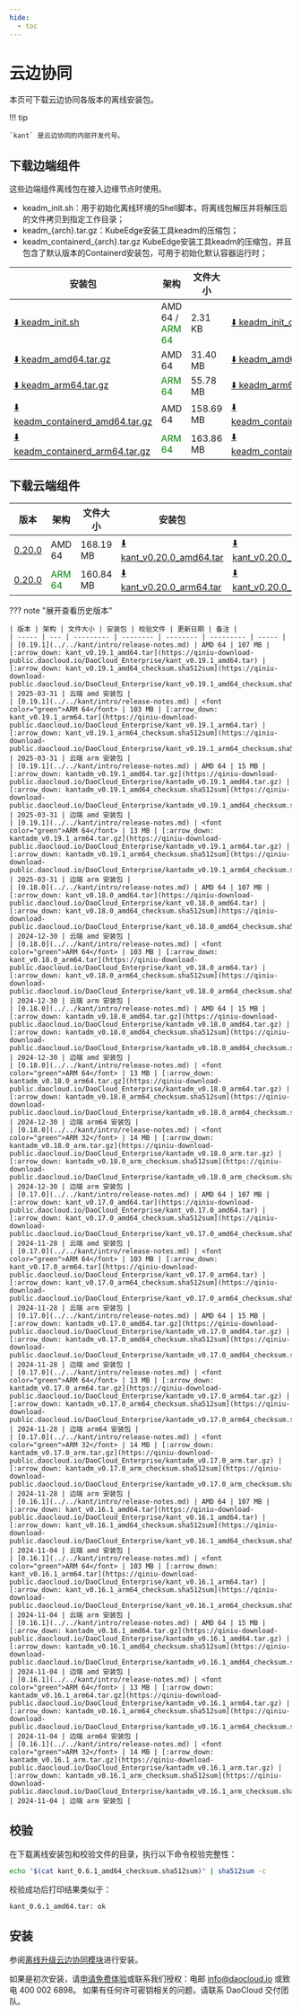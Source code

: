 ```yaml
---
hide:
  - toc
---
```


# 云边协同

本页可下载云边协同各版本的离线安装包。

!!! tip

    `kant` 是云边协同的内部开发代号。

## 下载边端组件

这些边端组件离线包在接入边缘节点时使用。

- keadm_init.sh：用于初始化离线环境的Shell脚本，将离线包解压并将解压后的文件拷贝到指定工作目录；
- keadm_{arch}.tar.gz：KubeEdge安装工具keadm的压缩包；
- keadm_containerd_{arch}.tar.gz KubeEdge安装工具keadm的压缩包，并且包含了默认版本的Containerd安装包，可用于初始化默认容器运行时；


| 安装包 | 架构 | 文件大小 | 校验文件 | 更新日期 |
| ------- | ---- | --------- | -------- | --------- |
| [:arrow_down: keadm_init.sh](https://qiniu-download-public.daocloud.io/DaoCloud_Enterprise/keadm_init.sh) | AMD 64 / <font color="green">ARM 64</font> | 2.31 KB | [:arrow_down: keadm_init_checksum.sha512sum](https://qiniu-download-public.daocloud.io/DaoCloud_Enterprise/keadm_init_checksum.sha512sum) | 2025-06-23 |
| [:arrow_down: keadm_amd64.tar.gz](https://qiniu-download-public.daocloud.io/DaoCloud_Enterprise/keadm_amd64.tar.gz) | AMD 64 | 31.40 MB | [:arrow_down: keadm_amd64.tar.gz_checksum.sha512sum](https://qiniu-download-public.daocloud.io/DaoCloud_Enterprise/keadm_amd64.tar.gz_checksum.sha512sum) | 2025-06-23 |
| [:arrow_down: keadm_arm64.tar.gz](https://qiniu-download-public.daocloud.io/DaoCloud_Enterprise/keadm_arm64.tar.gz) | <font color="green">ARM 64</font> | 55.78 MB | [:arrow_down: keadm_arm64.tar.gz_checksum.sha512sum](https://qiniu-download-public.daocloud.io/DaoCloud_Enterprise/keadm_arm64.tar.gz_checksum.sha512sum) | 2025-06-23 |
| [:arrow_down: keadm_containerd_amd64.tar.gz](https://qiniu-download-public.daocloud.io/DaoCloud_Enterprise/keadm_containerd_amd64.tar.gz) | AMD 64 | 158.69 MB | [:arrow_down: keadm_containerd_amd64.tar.gz_checksum.sha512sum](https://qiniu-download-public.daocloud.io/DaoCloud_Enterprise/keadm_containerd_amd64.tar.gz_checksum.sha512sum) | 2025-06-23 |
| [:arrow_down: keadm_containerd_arm64.tar.gz](https://qiniu-download-public.daocloud.io/DaoCloud_Enterprise/keadm_containerd_arm64.tar.gz) | <font color="green">ARM 64</font> | 163.86 MB | [:arrow_down: keadm_containerd_arm64.tar.gz_checksum.sha512sum](https://qiniu-download-public.daocloud.io/DaoCloud_Enterprise/keadm_containerd_arm64.tar.gz_checksum.sha512sum) | 2025-06-23 |


## 下载云端组件

| 版本 | 架构 | 文件大小 | 安装包 | 校验文件 | 更新日期 |
| ----- | --- | --------- | -------- | -------- | --------- |
| [0.20.0](../../kant/intro/release-notes.md) | AMD 64 | 168.19 MB | [:arrow_down: kant_v0.20.0_amd64.tar](https://qiniu-download-public.daocloud.io/DaoCloud_Enterprise/kant_v0.20.0_amd64.tar) | [:arrow_down: kant_v0.20.0_amd64_checksum.sha512sum](https://qiniu-download-public.daocloud.io/DaoCloud_Enterprise/kant_v0.20.0_amd64_checksum.sha512sum) | 2025-06-23 |
| [0.20.0](../../kant/intro/release-notes.md) | <font color="green">ARM 64</font> | 160.84 MB | [:arrow_down: kant_v0.20.0_arm64.tar](https://qiniu-download-public.daocloud.io/DaoCloud_Enterprise/kant_v0.20.0_arm64.tar) | [:arrow_down: kant_v0.20.0_arm64_checksum.sha512sum](https://qiniu-download-public.daocloud.io/DaoCloud_Enterprise/kant_v0.20.0_arm64_checksum.sha512sum) | 2025-06-23 |


??? note "展开查看历史版本"

    | 版本 | 架构 | 文件大小 | 安装包 | 校验文件 | 更新日期 | 备注 |
    | ----- | --- | --------- | -------- | -------- | --------- | ----- |
    | [0.19.1](../../kant/intro/release-notes.md) | AMD 64 | 107 MB | [:arrow_down: kant_v0.19.1_amd64.tar](https://qiniu-download-public.daocloud.io/DaoCloud_Enterprise/kant_v0.19.1_amd64.tar) | [:arrow_down: kant_v0.19.1_amd64_checksum.sha512sum](https://qiniu-download-public.daocloud.io/DaoCloud_Enterprise/kant_v0.19.1_amd64_checksum.sha512sum) | 2025-03-31 | 云端 amd 安装包 |
    | [0.19.1](../../kant/intro/release-notes.md) | <font color="green">ARM 64</font> | 103 MB | [:arrow_down: kant_v0.19.1_arm64.tar](https://qiniu-download-public.daocloud.io/DaoCloud_Enterprise/kant_v0.19.1_arm64.tar) | [:arrow_down: kant_v0.19.1_arm64_checksum.sha512sum](https://qiniu-download-public.daocloud.io/DaoCloud_Enterprise/kant_v0.19.1_arm64_checksum.sha512sum) | 2025-03-31 | 云端 arm 安装包 |
    | [0.19.1](../../kant/intro/release-notes.md) | AMD 64 | 15 MB | [:arrow_down: kantadm_v0.19.1_amd64.tar.gz](https://qiniu-download-public.daocloud.io/DaoCloud_Enterprise/kantadm_v0.19.1_amd64.tar.gz) | [:arrow_down: kantadm_v0.19.1_amd64_checksum.sha512sum](https://qiniu-download-public.daocloud.io/DaoCloud_Enterprise/kantadm_v0.19.1_amd64_checksum.sha512sum) | 2025-03-31 | 边端 amd 安装包 |
    | [0.19.1](../../kant/intro/release-notes.md) | <font color="green">ARM 64</font> | 13 MB | [:arrow_down: kantadm_v0.19.1_arm64.tar.gz](https://qiniu-download-public.daocloud.io/DaoCloud_Enterprise/kantadm_v0.19.1_arm64.tar.gz) | [:arrow_down: kantadm_v0.19.1_arm64_checksum.sha512sum](https://qiniu-download-public.daocloud.io/DaoCloud_Enterprise/kantadm_v0.19.1_arm64_checksum.sha512sum) | 2025-03-31 | 边端 arm 安装包 |
    | [0.18.0](../../kant/intro/release-notes.md) | AMD 64 | 107 MB | [:arrow_down: kant_v0.18.0_amd64.tar](https://qiniu-download-public.daocloud.io/DaoCloud_Enterprise/kant_v0.18.0_amd64.tar) | [:arrow_down: kant_v0.18.0_amd64_checksum.sha512sum](https://qiniu-download-public.daocloud.io/DaoCloud_Enterprise/kant_v0.18.0_amd64_checksum.sha512sum) | 2024-12-30 | 云端 amd 安装包 |
    | [0.18.0](../../kant/intro/release-notes.md) | <font color="green">ARM 64</font> | 103 MB | [:arrow_down: kant_v0.18.0_arm64.tar](https://qiniu-download-public.daocloud.io/DaoCloud_Enterprise/kant_v0.18.0_arm64.tar) | [:arrow_down: kant_v0.18.0_arm64_checksum.sha512sum](https://qiniu-download-public.daocloud.io/DaoCloud_Enterprise/kant_v0.18.0_arm64_checksum.sha512sum) | 2024-12-30 | 云端 arm 安装包 |
    | [0.18.0](../../kant/intro/release-notes.md) | AMD 64 | 15 MB | [:arrow_down: kantadm_v0.18.0_amd64.tar.gz](https://qiniu-download-public.daocloud.io/DaoCloud_Enterprise/kantadm_v0.18.0_amd64.tar.gz) | [:arrow_down: kantadm_v0.18.0_amd64_checksum.sha512sum](https://qiniu-download-public.daocloud.io/DaoCloud_Enterprise/kantadm_v0.18.0_amd64_checksum.sha512sum) | 2024-12-30 | 边端 amd 安装包 |
    | [0.18.0](../../kant/intro/release-notes.md) | <font color="green">ARM 64</font> | 13 MB | [:arrow_down: kantadm_v0.18.0_arm64.tar.gz](https://qiniu-download-public.daocloud.io/DaoCloud_Enterprise/kantadm_v0.18.0_arm64.tar.gz) | [:arrow_down: kantadm_v0.18.0_arm64_checksum.sha512sum](https://qiniu-download-public.daocloud.io/DaoCloud_Enterprise/kantadm_v0.18.0_arm64_checksum.sha512sum) | 2024-12-30 | 边端 arm64 安装包 |
    | [0.18.0](../../kant/intro/release-notes.md) | <font color="green">ARM 32</font> | 14 MB | [:arrow_down: kantadm_v0.18.0_arm.tar.gz](https://qiniu-download-public.daocloud.io/DaoCloud_Enterprise/kantadm_v0.18.0_arm.tar.gz) | [:arrow_down: kantadm_v0.18.0_arm_checksum.sha512sum](https://qiniu-download-public.daocloud.io/DaoCloud_Enterprise/kantadm_v0.18.0_arm_checksum.sha512sum) | 2024-12-30 | 边端 arm 安装包 |
    | [0.17.0](../../kant/intro/release-notes.md) | AMD 64 | 107 MB | [:arrow_down: kant_v0.17.0_amd64.tar](https://qiniu-download-public.daocloud.io/DaoCloud_Enterprise/kant_v0.17.0_amd64.tar) | [:arrow_down: kant_v0.17.0_amd64_checksum.sha512sum](https://qiniu-download-public.daocloud.io/DaoCloud_Enterprise/kant_v0.17.0_amd64_checksum.sha512sum) | 2024-11-28 | 云端 amd 安装包 |
    | [0.17.0](../../kant/intro/release-notes.md) | <font color="green">ARM 64</font> | 103 MB | [:arrow_down: kant_v0.17.0_arm64.tar](https://qiniu-download-public.daocloud.io/DaoCloud_Enterprise/kant_v0.17.0_arm64.tar) | [:arrow_down: kant_v0.17.0_arm64_checksum.sha512sum](https://qiniu-download-public.daocloud.io/DaoCloud_Enterprise/kant_v0.17.0_arm64_checksum.sha512sum) | 2024-11-28 | 云端 arm 安装包 |
    | [0.17.0](../../kant/intro/release-notes.md) | AMD 64 | 15 MB | [:arrow_down: kantadm_v0.17.0_amd64.tar.gz](https://qiniu-download-public.daocloud.io/DaoCloud_Enterprise/kantadm_v0.17.0_amd64.tar.gz) | [:arrow_down: kantadm_v0.17.0_amd64_checksum.sha512sum](https://qiniu-download-public.daocloud.io/DaoCloud_Enterprise/kantadm_v0.17.0_amd64_checksum.sha512sum) | 2024-11-28 | 边端 amd 安装包 |
    | [0.17.0](../../kant/intro/release-notes.md) | <font color="green">ARM 64</font> | 13 MB | [:arrow_down: kantadm_v0.17.0_arm64.tar.gz](https://qiniu-download-public.daocloud.io/DaoCloud_Enterprise/kantadm_v0.17.0_arm64.tar.gz) | [:arrow_down: kantadm_v0.17.0_arm64_checksum.sha512sum](https://qiniu-download-public.daocloud.io/DaoCloud_Enterprise/kantadm_v0.17.0_arm64_checksum.sha512sum) | 2024-11-28 | 边端 arm64 安装包 |
    | [0.17.0](../../kant/intro/release-notes.md) | <font color="green">ARM 32</font> | 14 MB | [:arrow_down: kantadm_v0.17.0_arm.tar.gz](https://qiniu-download-public.daocloud.io/DaoCloud_Enterprise/kantadm_v0.17.0_arm.tar.gz) | [:arrow_down: kantadm_v0.17.0_arm_checksum.sha512sum](https://qiniu-download-public.daocloud.io/DaoCloud_Enterprise/kantadm_v0.17.0_arm_checksum.sha512sum) | 2024-11-28 | 边端 arm 安装包 |
    | [0.16.1](../../kant/intro/release-notes.md) | AMD 64 | 107 MB | [:arrow_down: kant_v0.16.1_amd64.tar](https://qiniu-download-public.daocloud.io/DaoCloud_Enterprise/kant_v0.16.1_amd64.tar) | [:arrow_down: kant_v0.16.1_amd64_checksum.sha512sum](https://qiniu-download-public.daocloud.io/DaoCloud_Enterprise/kant_v0.16.1_amd64_checksum.sha512sum) | 2024-11-04 | 云端 amd 安装包 |
    | [0.16.1](../../kant/intro/release-notes.md) | <font color="green">ARM 64</font> | 103 MB | [:arrow_down: kant_v0.16.1_arm64.tar](https://qiniu-download-public.daocloud.io/DaoCloud_Enterprise/kant_v0.16.1_arm64.tar) | [:arrow_down: kant_v0.16.1_arm64_checksum.sha512sum](https://qiniu-download-public.daocloud.io/DaoCloud_Enterprise/kant_v0.16.1_arm64_checksum.sha512sum) | 2024-11-04 | 云端 arm 安装包 |
    | [0.16.1](../../kant/intro/release-notes.md) | AMD 64 | 15 MB | [:arrow_down: kantadm_v0.16.1_amd64.tar.gz](https://qiniu-download-public.daocloud.io/DaoCloud_Enterprise/kantadm_v0.16.1_amd64.tar.gz) | [:arrow_down: kantadm_v0.16.1_amd64_checksum.sha512sum](https://qiniu-download-public.daocloud.io/DaoCloud_Enterprise/kantadm_v0.16.1_amd64_checksum.sha512sum) | 2024-11-04 | 边端 amd 安装包 |
    | [0.16.1](../../kant/intro/release-notes.md) | <font color="green">ARM 64</font> | 13 MB | [:arrow_down: kantadm_v0.16.1_arm64.tar.gz](https://qiniu-download-public.daocloud.io/DaoCloud_Enterprise/kantadm_v0.16.1_arm64.tar.gz) | [:arrow_down: kantadm_v0.16.1_arm64_checksum.sha512sum](https://qiniu-download-public.daocloud.io/DaoCloud_Enterprise/kantadm_v0.16.1_arm64_checksum.sha512sum) | 2024-11-04 | 边端 arm64 安装包 |
    | [0.16.1](../../kant/intro/release-notes.md) | <font color="green">ARM 32</font> | 14 MB | [:arrow_down: kantadm_v0.16.1_arm.tar.gz](https://qiniu-download-public.daocloud.io/DaoCloud_Enterprise/kantadm_v0.16.1_arm.tar.gz) | [:arrow_down: kantadm_v0.16.1_arm_checksum.sha512sum](https://qiniu-download-public.daocloud.io/DaoCloud_Enterprise/kantadm_v0.16.1_arm_checksum.sha512sum) | 2024-11-04 | 边端 arm 安装包 |


## 校验

在下载离线安装包和校验文件的目录，执行以下命令校验完整性：

```sh
echo "$(cat kant_0.6.1_amd64_checksum.sha512sum)" | sha512sum -c
```

校验成功后打印结果类似于：

```none
kant_0.6.1_amd64.tar: ok
```

## 安装

参阅[离线升级云边协同模块](../../kant/intro/offline-upgrade.md)进行安装。

如果是初次安装，请[申请免费体验](../../dce/license0.md)或联系我们授权：电邮 info@daocloud.io 或致电 400 002 6898。
如果有任何许可密钥相关的问题，请联系 DaoCloud 交付团队。
